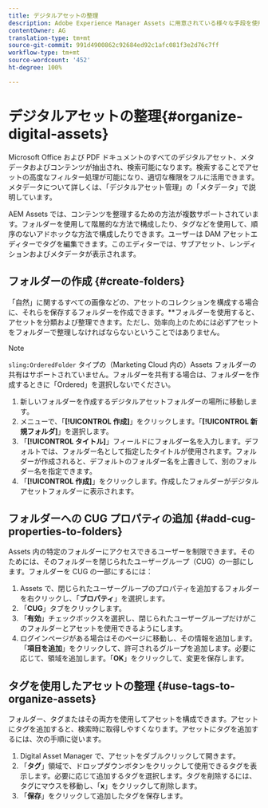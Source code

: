 ```yaml
---
title: デジタルアセットの整理
description: Adobe Experience Manager Assets に用意されている様々な手段を使用して、デジタルアセットを整理します。
contentOwner: AG
translation-type: tm+mt
source-git-commit: 991d4900862c92684ed92c1afc081f3e2d76c7ff
workflow-type: tm+mt
source-wordcount: '452'
ht-degree: 100%

---
```



# デジタルアセットの整理{#organize-digital-assets}

Microsoft Office および PDF ドキュメントのすべてのデジタルアセット、メタデータおよびコンテンツが抽出され、検索可能になります。検索することでアセットの高度なフィルター処理が可能になり、適切な権限をフルに活用できます。メタデータについて詳しくは、「デジタルアセット管理」の「メタデータ」で説明しています。

AEM Assets では、コンテンツを整理するための方法が複数サポートされています。フォルダーを使用して階層的な方法で構成したり、タグなどを使用して、順序のないアドホックな方法で構成したりできます。ユーザーは DAM アセットエディターでタグを編集できます。このエディターでは、サブアセット、レンディションおよびメタデータが表示されます。

## フォルダーの作成 {#create-folders}

「自然」に関するすべての画像などの、アセットのコレクションを構成する場合に、それらを保存するフォルダーを作成できます。**&#x200B;フォルダーを使用すると、アセットを分類および整理できます。ただし、効率向上のためには必ずアセットをフォルダーで整理しなければならないということではありません。

>[!NOTE]
>
>`sling:OrderedFolder` タイプの（Marketing Cloud 内の）Assets フォルダーの共有はサポートされていません。フォルダーを共有する場合は、フォルダーを作成するときに「Ordered」を選択しないでください。

1. 新しいフォルダーを作成するデジタルアセットフォルダーの場所に移動します。
1. メニューで、「**[!UICONTROL 作成]**」をクリックします。「**[!UICONTROL 新規フォルダ]**」を選択します。
1. 「**[!UICONTROL タイトル]**」フィールドにフォルダー名を入力します。デフォルトでは、フォルダー名として指定したタイトルが使用されます。フォルダーが作成されると、デフォルトのフォルダー名を上書きして、別のフォルダー名を指定できます。
1. 「**[!UICONTROL 作成]**」をクリックします。作成したフォルダーがデジタルアセットフォルダーに表示されます。

## フォルダーへの CUG プロパティの追加 {#add-cug-properties-to-folders}

Assets 内の特定のフォルダーにアクセスできるユーザーを制限できます。そのためには、そのフォルダーを閉じられたユーザーグループ（CUG）の一部にします。フォルダーを CUG の一部にするには：

1. Assets で、閉じられたユーザーグループのプロパティを追加するフォルダーを右クリックし、「**プロパティ**」を選択します。
1. 「**CUG**」タブをクリックします。
1. 「**有効**」チェックボックスを選択し、閉じられたユーザーグループだけがこのフォルダーとアセットを使用できるようにします。
1. ログインページがある場合はそのページに移動し、その情報を追加します。「**項目を追加**」をクリックして、許可されるグループを追加します。必要に応じて、領域を追加します。「**OK**」をクリックして、変更を保存します。

## タグを使用したアセットの整理 {#use-tags-to-organize-assets}

フォルダー、タグまたはその両方を使用してアセットを構成できます。アセットにタグを追加すると、検索時に取得しやすくなります。アセットにタグを追加するには、次の手順に従います。

1. Digital Asset Manager で、アセットをダブルクリックして開きます。
1. 「**タグ**」領域で、ドロップダウンボタンをクリックして使用できるタグを表示します。必要に応じて追加するタグを選択します。タグを削除するには、タグにマウスを移動し、「**x**」をクリックして削除します。
1. 「**保存**」をクリックして追加したタグを保存します。
